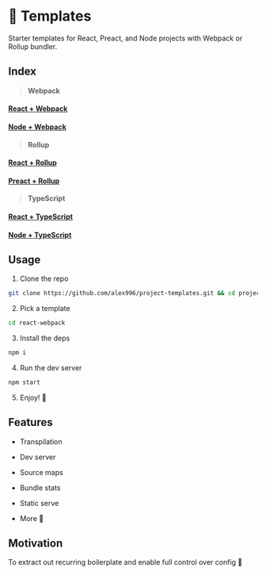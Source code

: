 # :bookmark_tabs: Templates

Starter templates for React, Preact, and Node projects with Webpack or Rollup bundler.

## Index

> **Webpack**

#### [React + Webpack](./react-webpack)

#### [Node + Webpack](./node-webpack)

> **Rollup**

#### [React + Rollup](./react-rollup)

#### [Preact + Rollup](./preact-rollup)

> **TypeScript**

#### [React + TypeScript](./react-typescript)

#### [Node + TypeScript](./node-typescript)

## Usage

1. Clone the repo
```sh
git clone https://github.com/alex996/project-templates.git && cd project-templates
```

2. Pick a template
```sh
cd react-webpack
```

3. Install the deps
```sh
npm i
```

4. Run the dev server
```sh
npm start
```

5. Enjoy! :tada:

## Features

- Transpilation

- Dev server

- Source maps

- Bundle stats

- Static serve

- More :slightly_smiling_face:

## Motivation

To extract out recurring boilerplate and enable full control over config :muscle:
